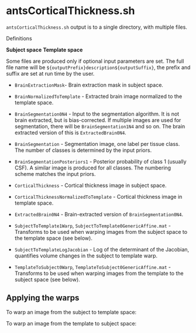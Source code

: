 # antsCorticalThickness.sh

`antsCorticalThickness.sh` output is to a single directory, with multiple files.

Definitions

**Subject space**
**Template space**

Some files are produced only if optional input parameters are set. The full file name will be `${outputPrefix}description${outputSuffix}`, the prefix and suffix are set at run time by the user.

* `BrainExtractionMask`- Brain extraction mask in subject space.

* `BrainNormalizedToTemplate` - Extracted brain image normalized to the template space. 

* `BrainSegmentation0N4` - Input to the segmentation algorithm. It is not brain extracted, but is bias-corrected. If multiple images are used for segmentation, there will be `BrainSegmentation1N4` and so on. The brain extracted version of this is `ExtractedBrain0N4`.

* `BrainSegmentation` - Segmentation image, one label per tissue class. The number of classes is determined by the input priors.

* `BrainSegmentationPosteriors1` - Posterior probability of class 1 (usually CSF). A similar image is produced for all classes. The numbering scheme matches the input priors.

* `CorticalThickness` - Cortical thickness image in subject space.

* `CorticalThicknessNormalizedToTemplate` - Cortical thickness image in template space.

* `ExtractedBrain0N4` - Brain-extracted version of `BrainSegmentation0N4`.

* `SubjectToTemplate1Warp`, `SubjectToTemplate0GenericAffine.mat` - Transforms to be used when warping images from the subject space to the template space (see below).

* `SubjectToTemplateLogJacobian` - Log of the determinant of the Jacobian, quantifies volume changes in the subject to template warp.

* `TemplateToSubject0Warp`, `TemplateToSubject0GenericAffine.mat` - Transforms to be used when warping images from the template to the subject space (see below).


## Applying the warps

To warp an image from the subject to template space:

To warp an image from the template to subject space: